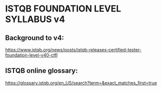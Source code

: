 # ISTQB FOUNDATION LEVEL SYLLABUS v4

## Background to v4:
<https://www.istqb.org/news/posts/istqb-releases-certified-tester-foundation-level-v40-ctfl>

## ISTQB online glossary:
<https://glossary.istqb.org/en_US/search?term=&exact_matches_first=true>

